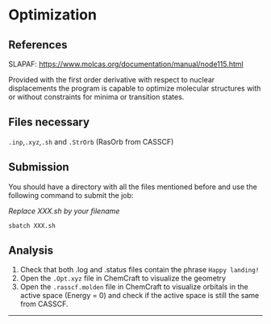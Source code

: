# Optimization  

## References
SLAPAF: https://www.molcas.org/documentation/manual/node115.html

Provided with the first order derivative with respect to nuclear displacements the program is capable to optimize molecular structures with or without constraints for minima or transition states. 

## Files necessary
```.inp```,```.xyz```,```.sh``` and ```.StrOrb``` (RasOrb from CASSCF)

## Submission
You should have a directory with all the files mentioned before and use the following command to submit the job:

_Replace XXX.sh by your filename_

```
sbatch XXX.sh
```


## Analysis
1. Check that both .log and .status files contain the phrase ```Happy landing!```
2. Open the ```.Opt.xyz``` file in ChemCraft to visualize the geometry
3. Open the ```.rasscf.molden``` file in ChemCraft to visualize orbitals in the active space (Energy = 0) and check if the active space is still the same from CASSCF.


 
---


